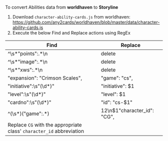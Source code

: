 To convert Abilities data from **worldhaven** to **Storyline**

1. Download `character-ability-cards.js` from worldhaven: https://github.com/any2cards/worldhaven/blob/master/data/character-ability-cards.js
2. Execute the below Find and Replace actions using RegEx

| Find | Replace |
| --- | --- |
| ^\s*"points":.*\n                   | delete |
| ^\s*"image":.*\n                    | delete |
| ^\s*"xws":.*\n                      | delete |
| "expansion": "Crimson Scales",      | "game": "cs", |
| "initiative":\s"(\d*)"              | "initiative": $1 |
| "level":\s"(\d*)"                   | "level": $1 |
| "cardno":\s"(\d*)"                  | "id": "cs-$1" |
| ^(\s*)("game":.*)                   | $1$2\n$1"character_id": "CG", 
Replace `CG` with the appropriate class' `character_id` abbreviation |